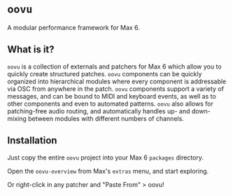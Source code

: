 `oovu`
======

A modular performance framework for Max 6.

What is it?
-----------

`oovu` is a collection of externals and patchers for Max 6 which allow you to
quickly create structured patches. `oovu` components can be quickly organized
into hierarchical modules where every component is addressable via OSC from
anywhere in the patch. `oovu` components support a variety of messages, and can
be bound to MIDI and keyboard events, as well as to other components and even
to automated patterns. `oovu` also allows for patching-free audio routing, and
automatically handles up- and down-mixing between modules with different
numbers of channels.

Installation
------------

Just copy the entire `oovu` project into your Max 6 `packages` directory.

Open the `oovu-overview` from Max's `extras` menu, and start exploring.

Or right-click in any patcher and "Paste From" > oovu!

